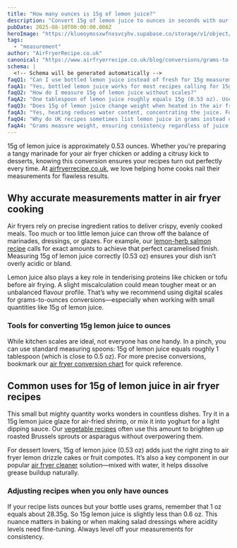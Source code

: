 ```yaml
---
title: "How many ounces is 15g of lemon juice?"
description: "Convert 15g of lemon juice to ounces in seconds with our simple guide. Perfect for air fryer recipes and precise cooking measurements."
pubDate: 2025-08-10T00:00:00.000Z
heroImage: "https://klueoymssxwfnxsvcyhv.supabase.co/storage/v1/object/public/Shmucket/15g-lemon-juice-to-ounces.webp"
tags:
  - "measurement"
author: "AirFryerRecipe.co.uk"
canonical: "https://www.airfryerrecipe.co.uk/blog/conversions/grams-to-ounces/15g-lemon-juice-to-ounces"
schema: |
  <!-- Schema will be generated automatically -->
faqQ1: "Can I use bottled lemon juice instead of fresh for 15g measurements?"
faqA1: "Yes, bottled lemon juice works for most recipes calling for 15g (0.53 oz), though fresh juice offers brighter flavour. If substituting, check for added preservatives that might alter taste. For air fryer glazes or marinades, the difference is minimal."
faqQ2: "How do I measure 15g of lemon juice without scales?"
faqA2: "One tablespoon of lemon juice roughly equals 15g (0.53 oz). Use a liquid measuring spoon and fill it just to the rim. For more accuracy, consider investing in affordable digital scales—they’re a game-changer for air fryer cooking."
faqQ3: "Does 15g of lemon juice change weight when heated in the air fryer?"
faqA3: "Yes, heating reduces water content, concentrating the juice. For recipes where 15g lemon juice is added before cooking (like marinades), account for this reduction. Post-cooking drizzles should use the full 15g for intended acidity."
faqQ4: "Why do UK recipes sometimes list lemon juice in grams instead of millilitres?"
faqA4: "Grams measure weight, ensuring consistency regardless of juice density or pulp content. Millilitres measure volume, which can vary. For precision—especially in air fryer recipes—stick to the 15g (0.53 oz) weight measurement."
---
```

<p>15g of lemon juice is approximately 0.53 ounces. Whether you're preparing a tangy marinade for your air fryer chicken or adding a citrusy kick to desserts, knowing this conversion ensures your recipes turn out perfectly every time. At <a href=https://www.airfryerrecipe.co.uk>airfryerrecipe.co.uk</a>, we love helping home cooks nail their measurements for flawless results.</p>  

<h2>Why accurate measurements matter in air fryer cooking</h2>  
<p>Air fryers rely on precise ingredient ratios to deliver crispy, evenly cooked meals. Too much or too little lemon juice can throw off the balance of marinades, dressings, or glazes. For example, our <a href=https://www.airfryerrecipe.co.uk/recipes>lemon-herb salmon recipe</a> calls for exact amounts to achieve that perfect caramelised finish. Measuring 15g of lemon juice correctly (0.53 oz) ensures your dish isn’t overly acidic or bland.</p>  

<p>Lemon juice also plays a key role in tenderising proteins like chicken or tofu before air frying. A slight miscalculation could mean tougher meat or an unbalanced flavour profile. That’s why we recommend using digital scales for grams-to-ounces conversions—especially when working with small quantities like 15g of lemon juice.</p>  

<h3>Tools for converting 15g lemon juice to ounces</h3>  
<p>While kitchen scales are ideal, not everyone has one handy. In a pinch, you can use standard measuring spoons: 15g of lemon juice equals roughly 1 tablespoon (which is close to 0.5 oz). For more precise conversions, bookmark our <a href=https://www.airfryerrecipe.co.uk/air-fryer-conversion-chart>air fryer conversion chart</a> for quick reference.</p>  

<h2>Common uses for 15g of lemon juice in air fryer recipes</h2>  
<p>This small but mighty quantity works wonders in countless dishes. Try it in a 15g lemon juice glaze for air-fried shrimp, or mix it into yoghurt for a light dipping sauce. Our <a href=https://www.airfryerrecipe.co.uk/recipe-category/vegetables>vegetable recipes</a> often use this amount to brighten up roasted Brussels sprouts or asparagus without overpowering them.</p>  

<p>For dessert lovers, 15g of lemon juice (0.53 oz) adds just the right zing to air fryer lemon drizzle cakes or fruit compotes. It’s also a key component in our popular <a href=https://www.airfryerrecipe.co.uk/recipes>air fryer cleaner</a> solution—mixed with water, it helps dissolve grease buildup naturally.</p>  

<h3>Adjusting recipes when you only have ounces</h3>  
<p>If your recipe lists ounces but your bottle uses grams, remember that 1 oz equals about 28.35g. So 15g lemon juice is slightly less than 0.6 oz. This nuance matters in baking or when making salad dressings where acidity levels need fine-tuning. Always level off your measurements for consistency.</p>
